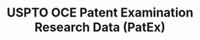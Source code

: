 ---
bigquery: https://console.cloud.google.com/bigquery?p=patents-public-data&d=uspto_oce_pair&page=dataset
citation: 'Graham, S. Marco, A., and Miller, A. (2015). “The USPTO Patent Examination
  Research Dataset: A Window on the Process of Patent Examination.”'
contributors: Graham, S. Marco, A., Miller, A.
cost: None
description: The latest version of PatEx (referred to below as the 2020 release) contains
  detailed information on nearly 11.9 million publicly-viewable provisional and non-provisional
  patent applications to the USPTO and over 4.6 million Patent Cooperation Treaty
  (PCT) applications. It is based on data that OCE downloaded from the Patent Examination
  Data System (PEDS) in April, 2021. The PEDS data are sourced from Public PAIR. The
  first time that OCE used PEDS as the basis of PatEx was for the 2019 release. We
  took the PEDS data and organized it into the familiar PatEx data files, which are
  based on the organization of the Public PAIR portal. The data files include information
  on each application’s characteristics, prosecution history, continuation history,
  claims of foreign priority, patent term adjustment history, publication history,
  and correspondence address information.
documentation: 'For the 2019 and later releases, new technical documentation is available
  https://www.uspto.gov/sites/default/files/documents/PatEx-2019-Technical-Doc.pdf


  A document describing the 2014-2017 data sets is available and can be cited as:
  Graham, Stuart J.H. and Marco, Alan C. and Miller, Richard, The USPTO Patent Examination
  Research Dataset: A Window on the Process of Patent Examination (November 30, 2015).
  Available at SSRN: https://ssrn.com/abstract=2702637.'
last_edit: Mon, 04 Apr 2022 19:06:22 GMT
location: https://www.uspto.gov/ip-policy/economic-research/research-datasets/patent-examination-research-dataset-public-pair
maintained_by: EconomicsData@uspto.gov
related_publications: https://ssrn.com/abstract=29956744, https://ssrn.com/abstract=2702637
schema_fields: '[''sequence_number'', ''abandon_date'', ''correspondence_street_line_2'',
  ''correspondence_country_code'', ''parent_country'', ''correspondence_street_line_1'',
  ''event_code'', ''status_code'', ''wipo_pub_number'', ''parent_country_code'', ''application_number'',
  ''inventor_country_code'', ''parent_filing_date'', ''continuation_type'', ''examiner_id'',
  ''child_application_number'', ''foreign_parent_date'', ''earliest_pgpub_date'',
  ''correspondence_postal_code'', ''appl_status_code'', ''inventor_name_first'', ''appl_status_date'',
  ''child_filing_date'', ''uspc_class'', ''recorded_date'', ''application_type'',
  ''atty_docket_number'', ''correspondence_name_line_1'', ''inventor_address_type'',
  ''status_description'', ''correspondence_country_name'', ''uspc_subclass'', ''file_location_date'',
  ''inventor_name_last'', ''correspondence_city'', ''inventor_region_code'', ''earliest_pgpub_number'',
  ''inventor_rank'', ''examiner_name_middle'', ''examiner_art_unit'', ''customer_number'',
  ''confirm_number'', ''invention_title'', ''small_entity_indicator'', ''application_number_pair'',
  ''inventor_country_name'', ''event_description'', ''file_location'', ''patent_issue_date'',
  ''correspondence_name_line_2'', ''correspondence_region_name'', ''disposal_type'',
  ''invention_subject_matter'', ''inventor_name_middle'', ''patent_number'', ''parent_application_number'',
  ''examiner_name_last'', ''examiner_name_first'', ''wipo_pub_date'', ''foreign_parent_id'',
  ''correspondence_region_code'', ''filing_date'', ''aia_first_to_file'']'
shortname: patex
tags:
- patents
- legal
- history
terms_of_use: 'USPTO’s online databases are not designed or intended to be a source
  for bulk downloads of USPTO data when accessed through the website’s interfaces.
  Individuals, companies, IP addresses, or blocks of IP addresses who, in effect,
  deny or decrease service by generating unusually high numbers of database accesses
  (searches, pages, or hits), whether generated manually or in an automated fashion,
  may be denied access to USPTO servers without notice.


  Bulk data products may be separately obtained from the USPTO, either for free or
  at the cost of dissemination. For details, see information on Electronic Bulk Data
  Products: https://www.uspto.gov/learning-and-resources/electronic-bulk-data-products'
title: USPTO OCE Patent Examination Research Data (PatEx)
uuid: 4342caa7-23af-420c-b2f6-6088f133df6a
---